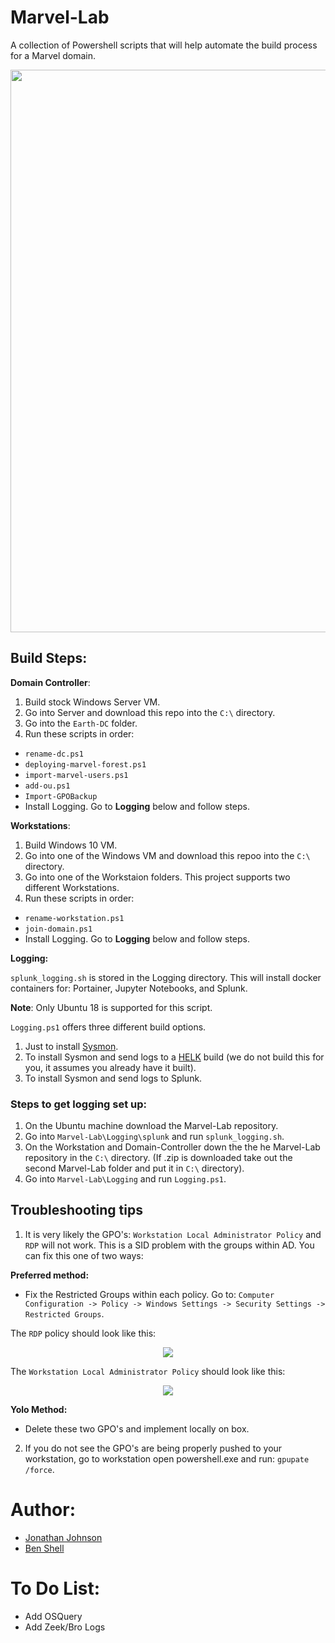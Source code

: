 # Marvel-Lab
A collection of Powershell scripts that will help automate the build process for a Marvel domain. 

<img src="https://thumbs.gfycat.com/KlutzyIdealisticCanine-size_restricted.gif" width=900 />

## Build Steps: 

**Domain Controller**: 
1. Build stock Windows Server VM. 
2. Go into Server and download this repo into the `C:\` directory. 
3. Go into the `Earth-DC` folder. 
4. Run these scripts in order: 
  * `rename-dc.ps1`
  * `deploying-marvel-forest.ps1`
  * `import-marvel-users.ps1`
  * `add-ou.ps1`
  * `Import-GPOBackup`
   * Install Logging. Go to **Logging** below and follow steps. 


**Workstations**:
1. Build Windows 10 VM.
2. Go into one of the Windows VM and download this repoo into the `C:\` directory. 
3. Go into one of the Workstaion folders. This project supports two different Workstations. 
4. Run these scripts in order: 
  * `rename-workstation.ps1`
  * `join-domain.ps1`
  * Install Logging. Go to **Logging** below and follow steps. 
  
  
**Logging:**

`splunk_logging.sh` is stored in the Logging directory. This will install docker containers for: Portainer, Jupyter Notebooks, and Splunk. 

**Note**: Only Ubuntu 18 is supported for this script. 

`Logging.ps1` offers three different build options. 
1. Just to install [Sysmon](https://docs.microsoft.com/en-us/sysinternals/downloads/sysmon). 
2. To install Sysmon and send logs to a [HELK](https://github.com/Cyb3rWard0g/HELK) build (we do not build this for you, it assumes you already have it built). 
3. To install Sysmon and send logs to Splunk. 

### Steps to get logging set up: 

1. On the Ubuntu machine download the Marvel-Lab repository. 
2. Go into `Marvel-Lab\Logging\splunk` and run `splunk_logging.sh`.
3. On the Workstation and Domain-Controller down the the he Marvel-Lab repository in the `C:\` directory. (If .zip is downloaded take out the second Marvel-Lab folder and put it in `C:\` directory). 
4. Go into `Marvel-Lab\Logging` and run `Logging.ps1`. 



## Troubleshooting tips
1. It is very likely the GPO's: `Workstation Local Administrator Policy` and `RDP` will not work. This is a SID problem with the groups within AD. You can fix this one of two ways: 

**Preferred method:** 
* Fix the Restricted Groups within each policy. Go to: `Computer Configuration -> Policy -> Windows Settings -> Security Settings -> Restricted Groups`. 

The `RDP` policy should look like this: 

<p align="center"><img src="https://github.com/jsecurity101/Marvel-Lab/blob/master/images/RDP.PNG"></p>

The `Workstation Local Administrator Policy` should look like this: 

<p align="center"><img src="https://github.com/jsecurity101/Marvel-Lab/blob/master/images/LocalAdmin.PNG"></p>

**Yolo Method:** 
* Delete these two GPO's and implement locally on box. 

2. If you do not see the GPO's are being properly pushed to your workstation, go to workstation open powershell.exe and run: `gpupate /force`. 

# Author:
* [Jonathan Johnson](https://twitter.com/jsecurity101) 
* [Ben Shell](https://twitter.com/UsernameIsBen)


# To Do List: 

* Add OSQuery
* Add Zeek/Bro Logs
